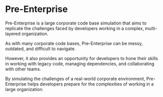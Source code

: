 # Pre-Enterprise

Pre-Enterprise is a large corporate code base simulation that aims to replicate the challenges faced by developers working in a complex, multi-layered organization. 

As with many corporate code bases, Pre-Enterprise can be messy, outdated, and difficult to navigate. 

However, it also provides an opportunity for developers to hone their skills in working with legacy code, managing dependencies, and collaborating with other teams. 

By simulating the challenges of a real-world corporate environment, Pre-Enterprise helps developers prepare for the complexities of working in a large organization.